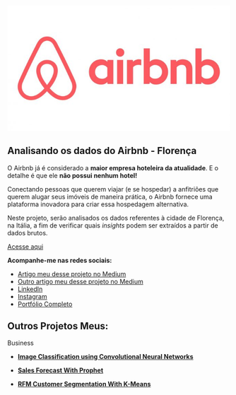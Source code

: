 <p align="center">
  <img src="https://raw.githubusercontent.com/wagnerscerqueira/analise_airbnb_florenca/main/img/Airbnb-Logo.jpg" alt="Airbnb" height=50%>
</p>

## Analisando os dados do Airbnb - Florença

O Airbnb já é considerado a **maior empresa hoteleira da atualidade**. E o detalhe é que ele **não possui nenhum hotel!**

Conectando pessoas que querem viajar (e se hospedar) a anfitriões que querem alugar seus imóveis de maneira prática, o Airbnb fornece uma plataforma inovadora para criar essa hospedagem alternativa.

Neste projeto, serão analisados os dados referentes à cidade de Florença, na Itália, a fim de verificar quais *insights* podem ser extraídos a partir de dados brutos.

[Acesse aqui](https://bit.ly/3HCju7l)

**Acompanhe-me nas redes sociais:**
* [Artigo meu desse projeto no Medium](https://medium.com/@rafaelnduarte)
* [Outro artigo meu desse projeto no Medium](https://medium.com/@rafaelnduarte)
* [LinkedIn](https://www.linkedin.com/in/rafael-n-duarte/)
* [Instagram](https://www.linkedin.com/in/rafael-n-duarte/)
* [Portfólio Completo](https://www.linkedin.com/in/rafael-n-duarte/)




## Outros Projetos Meus:

Business
* **[Image Classification using Convolutional Neural Networks](https://bit.ly/3cdckqJ)**

* **[Sales Forecast With Prophet](https://bit.ly/2wHiD6l)**
 
* **[RFM Customer Segmentation With K-Means](https://bit.ly/2RFTWi2)**
